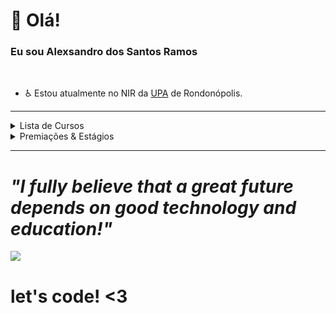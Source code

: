 # 👋 Olá!
### Eu sou Alexsandro dos Santos Ramos 
<br>

- ♿ Estou atualmente no NIR da <a href="http://www.rondonopolis.mt.gov.br/noticias/upa-de-rondonopolis-abre-mais-uma-porta-para-atendimento/">UPA</a> de Rondonópolis.

---- 
<!--START_SECTION:table-->
<details>
<summary>Lista de Cursos</summary>


| Curso | Local | Horas |
| :---: | :---: | :---: |
| Crie um site simples usando HTML, CSS e JavaScript | Fundação Bradesco | 02 Hrs |
| Linguagem de Programação Java - Básico | Fundação Bradesco | 05 Hrs |
| DISCOVER - Aprenda a programar do zero | Rocketseat | 05 Hrs |
| Operador de Computador | SENAI-MT | -- Hrs |
| Curso HTML5 e CSS3: módulo 1 de 5 | CursoEmVideo | 40 Hrs |
| Curso HTML5 e CSS3: módulo 2 de 5 | CursoEmVideo | 40 Hrs |
| Curso HTML5 e CSS3: módulo 3 de 5 | CursoEmVideo | 40 Hrs |
| Curso HTML5 e CSS3: módulo 4 de 5 | CursoEmVideo | 40 Hrs |
| Javascript | CursoEmVideo | 40 Hrs |
| Linux | CursoEmVideo | 40 Hrs |
| Git e GitHub | CursoEmVideo | 20 Hrs |

</details>

<details>
<summary>Premiações & Estágios</summary>


| Tema | Premiação |
| :---: | :---: |
| Melhor Atirador Artilheiro - 18º GAC 2016 | Medalha Mallet |
| Estágio de Adaptação ao Pantanal - 18º GAC 2021 | -- |
| Estágio de Adaptação a Selva - 18º GAC 2021 | -- |

</details>

--------

 # <i> "I fully believe that a great future depends on good technology and education!"</i> 
 
 <p align="left">
  <img src=https://64.media.tumblr.com/tumblr_lz2rp0DJiS1qcla63o1_400.gifv> 
</p>


# let's code! <3
